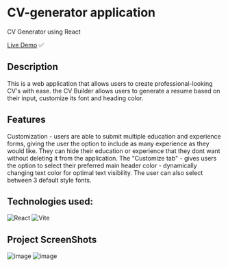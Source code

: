 # CV-generator application
CV Generator using React

[Live Demo](https://cv-generator-jake.netlify.app/) ✅️

## Description
This is a web application that allows users to create professional-looking CV's with ease. the CV Builder allows users to generate a resume based on their input, customize its font and heading color.
## Features
Customization - users are able to submit multiple education and experience forms, giving the user the option to include as many experience as they would like. They can hide their education or experience that they dont want without deleting it from the application.
The "Customize tab" - gives users the option to select their preferred main header color - dynamically changing text color for optimal text visibility. The user can also select between 3 default style fonts.

## Technologies used:
![React](https://img.shields.io/badge/react-%2320232a.svg?style=for-the-badge&logo=react&logoColor=%2361DAFB)
![Vite](https://img.shields.io/badge/vite-%23646CFF.svg?style=for-the-badge&logo=vite&logoColor=white)

## Project ScreenShots
![image](https://github.com/jakepz33/CV-generator/assets/113931214/711e2f3f-497f-4868-ba97-543059e68acc)
![image](https://github.com/jakepz33/CV-generator/assets/113931214/1bb1ac1f-d94d-495e-ad14-6bd45d7a1f27)

